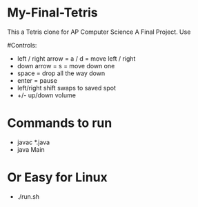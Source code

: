 # My-Final-Tetris
 
This a Tetris clone for AP Computer Science A Final Project.
Use

#Controls:
* left / right arrow = a / d = move left / right
* down arrow = s = move down one
* space = drop all the way down
* enter = pause
* left/right shift swaps to saved spot
* +/- up/down volume


# Commands to run
* javac *.java
* java Main
# Or Easy for Linux
* ./run.sh
